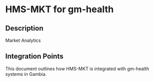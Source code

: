 # HMS-MKT for gm-health

## Description

Market Analytics

## Integration Points

This document outlines how HMS-MKT is integrated with gm-health systems in Gambia.

